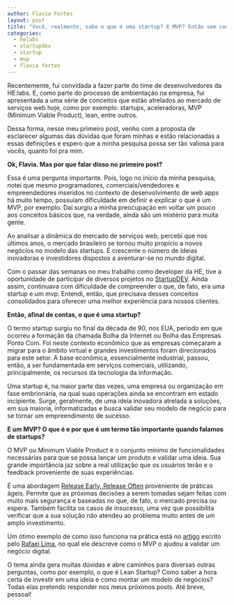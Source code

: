 ```yaml
---
author: Flavia Fortes
layout: post
title: "Você, realmente, sabe o que é uma startup? E MVP? Então vem comigo..."
categories:
  - helabs
  - startupdev
  - startup
  - mvp
  - flavia fortes
---
```


Recentemente, fui convidada a fazer parte do time de desenvolvedores da HE:labs. E, como parte do processo de ambientação na empresa, fui apresentada a uma série de conceitos que estão atrelados ao mercado de serviços web hoje, como por exemplo: startups, aceleradoras, MVP (Minimum Viable Product), lean, entre outros.

<!--more-->

Dessa forma, nesse meu primeiro post, venho com a proposta de esclarecer algumas das dúvidas que foram minhas e estão relacionadas a essas definições e espero que a minha pesquisa possa ser tão valiosa para vocês, quanto foi pra mim.

**Ok, Flavia. Mas por que falar disso no primeiro post?**

Essa é uma pergunta importante. Pois, logo no início da minha pesquisa, notei que mesmo programadores, comerciais/vendedores e empreendedores inseridos no contexto de desenvolvimento de web apps há muito tempo, possuíam dificuldade em definir e explicar o que é um MVP, por exemplo. Daí surgiu a minha preocupação em voltar um pouco aos conceitos básicos que, na verdade, ainda são um mistério para muita gente.

Ao analisar a dinâmica do mercado de serviços web, percebi que nos últimos anos, o mercado brasileiro se tornou muito propício a novos negócios no modelo das startups. É crescente o número de ideias inovadoras e investidores dispostos a aventurar-se no mundo digital.

Com o passar das semanas no meu trabalho como developer da HE, tive a oportunidade de participar de diversos projetos no <a href="http://http://startupdev.com.br">StartupDEV</a>. Ainda assim, continuava com dificuldade de compreender o que, de fato, era uma startup e um mvp. Entendi, então, que precisava desses conceitos consolidados para oferecer uma melhor experiência para nossos clientes.

**Então, afinal de contas, o que é uma startup?**

O termo startup surgiu no final da década de 90, nos EUA, período em que ocorreu a formação da chamada Bolha da Internet ou Bolha das Empresas Ponto Com. Foi neste contexto econômico que as empresas começaram a migrar para o âmbito virtual e grandes investimentos foram direcionados para este setor. A base econômica, essencialmente industrial, passou, então, a ser fundamentada em serviços comerciais, utilizando, principalmente, os recursos da tecnologia da informação.

Uma startup é, na maior parte das vezes, uma empresa ou organização em fase embrionária, na qual suas operações ainda se encontram em estado incipiente. Surge, geralmente, de uma ideia inovadora atrelada a soluções, em sua maioria, informatizadas e busca validar seu modelo de negócio para se tornar um empreendimento de sucesso.


**E um MVP? O que é e por que é um termo tão importante quando falamos de startups?**

O MVP ou Minimum Viable Product é o conjunto mínimo de funcionalidades necessárias para que se possa lançar um produto e validar uma ideia. Sua grande importância jaz sobre a real utilização que os usuários terão e o feedback proveniente de suas experiências.

É uma abordagem <a href="http://toc.oreilly.com/2008/06/release-early-release-often-ag.html">Release Early, Release Often</a> proveniente de práticas ágeis. Permite que as próximas decisões a serem tomadas sejam feitas com muito mais segurança e baseadas no que, de fato, o mercado precisa ou espera. Também facilita os casos de insucesso, uma vez que possibilita verificar que a sua solução não atendeu ao problema muito antes de um amplo investimento.

Um ótimo exemplo de como isso funciona na prática está no <a href="http://helabs.com.br/blog/2013/07/18/comecando-com-um-mvp-concierge/">artigo</a> escrito pelo <a href="https://twitter.com/rafaelp">Rafael Lima</a>, no qual ele descreve como o MVP o ajudou a validar um negócio digital.


O tema ainda gera muitas dúvidas e abre caminhos para diversas outras perguntas, como por exemplo, o que é Lean Startup? Como saber a hora certa de investir em uma ideia e como montar um modelo de negócios? Todas elas pretendo responder nos meus próximos posts. Até breve, pessoal!

